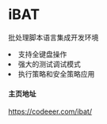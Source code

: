# iBAT
批处理脚本语言集成开发环境

<li>支持全键盘操作</li>
<li>强大的测试调试模式</li>
<li>执行策略和安全策略应用</li>

#### 主页地址
https://codeeer.com/ibat/

